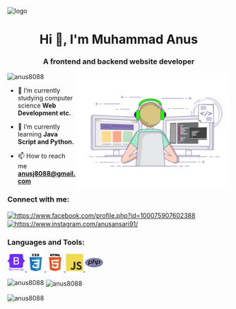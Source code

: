 ![logo](https://github.com/Anus8088/Anus8088/blob/main/my.png)
<h1 align="center">Hi 👋, I'm Muhammad Anus</h1>
<h3 align="center">A frontend and backend website developer</h3>
<img align="right" width="350" alt="coding" src="https://github.com/Anus8088/Anus8088/blob/main/gif.gif">
<p align="left"> <img src="https://komarev.com/ghpvc/?username=anus8088&label=Profile%20views&color=0e75b6&style=flat" alt="anus8088" /> </p>

- 🔭 I’m currently studying computer science **Web Development etc.**

- 🌱 I’m currently learning **Java Script and Python.**

- 📫 How to reach me **anusj8088@gmail.com**

<h3 align="left">Connect with me:</h3>
<p align="left">
<a href="https://fb.com/https://www.facebook.com/profile.php?id=100075907602388" target="blank"><img align="center" src="https://raw.githubusercontent.com/rahuldkjain/github-profile-readme-generator/master/src/images/icons/Social/facebook.svg" alt="https://www.facebook.com/profile.php?id=100075907602388" height="30" width="40" /></a>
<a href="https://instagram.com/https://www.instagram.com/anusansari91/" target="blank"><img align="center" src="https://raw.githubusercontent.com/rahuldkjain/github-profile-readme-generator/master/src/images/icons/Social/instagram.svg" alt="https://www.instagram.com/anusansari91/" height="30" width="40" /></a>
</p>

<h3 align="left">Languages and Tools:</h3>
<p align="left"> <a href="https://getbootstrap.com" target="_blank" rel="noreferrer"> <img src="https://raw.githubusercontent.com/devicons/devicon/master/icons/bootstrap/bootstrap-plain-wordmark.svg" alt="bootstrap" width="40" height="40"/> </a> <a href="https://www.w3schools.com/css/" target="_blank" rel="noreferrer"> <img src="https://raw.githubusercontent.com/devicons/devicon/master/icons/css3/css3-original-wordmark.svg" alt="css3" width="40" height="40"/> </a> <a href="https://www.w3.org/html/" target="_blank" rel="noreferrer"> <img src="https://raw.githubusercontent.com/devicons/devicon/master/icons/html5/html5-original-wordmark.svg" alt="html5" width="40" height="40"/> </a> <a href="https://developer.mozilla.org/en-US/docs/Web/JavaScript" target="_blank" rel="noreferrer"> <img src="https://raw.githubusercontent.com/devicons/devicon/master/icons/javascript/javascript-original.svg" alt="javascript" width="40" height="40"/> </a> <a href="https://www.php.net" target="_blank" rel="noreferrer"> <img src="https://raw.githubusercontent.com/devicons/devicon/master/icons/php/php-original.svg" alt="php" width="40" height="40"/> </a> </p>

<p><img align="left" src="https://github-readme-stats.vercel.app/api/top-langs?username=anus8088&show_icons=true&locale=en&layout=compact" alt="anus8088" /></p>

<p>&nbsp;<img align="center" src="https://github-readme-stats.vercel.app/api?username=anus8088&show_icons=true&locale=en" alt="anus8088" /></p>

<p><img align="center" src="https://github-readme-streak-stats.herokuapp.com/?user=anus8088&" alt="anus8088" /></p>
